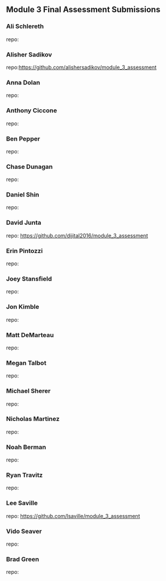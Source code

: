 ## Module 3 Final Assessment Submissions

### Ali Schlereth
repo:

### Alisher Sadikov
repo:https://github.com/alishersadikov/module_3_assessment

### Anna Dolan
repo:

### Anthony Ciccone
repo:

### Ben Pepper
repo:

### Chase Dunagan
repo:

### Daniel Shin
repo:

### David Junta
repo: https://github.com/dijital2016/module_3_assessment

### Erin Pintozzi
repo:

### Joey Stansfield
repo:

### Jon Kimble
repo:

### Matt DeMarteau
repo:

### Megan Talbot
repo:

### Michael Sherer
repo:

### Nicholas Martinez
repo:

### Noah Berman
repo:

### Ryan Travitz
repo:

### Lee Saville
repo: https://github.com/lsaville/module_3_assessment

### Vido Seaver
repo:

### Brad Green
repo:
